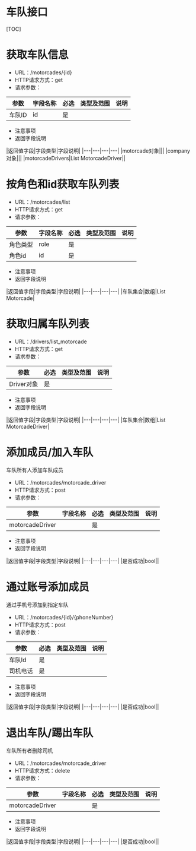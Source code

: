 车队接口
=================================
[TOC]

# 获取车队信息

* URL：/motorcades/{id}
* HTTP请求方式：get
* 请求参数：

|参数|字段名称|必选|类型及范围|说明|
|---|---|---|---|---|
|车队ID|id|是|||

* 注意事项
* 返回字段说明

|返回值字段|字段类型|字段说明|
|---|---|---|---|
|motorcade对象|||
|company对象|||
|motorcadeDrivers|List MotorcadeDriver||

# 按角色和id获取车队列表

* URL：/motorcades/list
* HTTP请求方式：get
* 请求参数：

|参数|字段名称|必选|类型及范围|说明|
|---|---|---|---|---|
|角色类型|role|是|||
|角色id|id|是|||

* 注意事项
* 返回字段说明

|返回值字段|字段类型|字段说明|
|---|---|---|---|
|车队集合|数组|List Motorcade|

# 获取归属车队列表

* URL：/drivers/list_motorcade
* HTTP请求方式：get
* 请求参数：

|参数|必选|类型及范围|说明|
|---|---|---|---|
|Driver对象|是|||

* 注意事项
* 返回字段说明

|返回值字段|字段类型|字段说明|
|---|---|---|---|
|车队集合|数组|List MotorcadeDriver|

# 添加成员/加入车队
车队所有人添加车队成员

* URL：/motorcades/motorcade_driver
* HTTP请求方式：post
* 请求参数：

|参数|字段名称|必选|类型及范围|说明|
|---|---|---|---|---|
|motorcadeDriver||是|||


* 注意事项
* 返回字段说明

|返回值字段|字段类型|字段说明|
|---|---|---|---|
|是否成功|bool||

# 通过账号添加成员
通过手机号添加到指定车队

* URL：/motorcades/{id}/{phoneNumber}
* HTTP请求方式：post
* 请求参数：

|参数|必选|类型及范围|说明|
|---|---|---|---|
|车队Id|是|||
|司机电话|是|||

* 注意事项
* 返回字段说明

|返回值字段|字段类型|字段说明|
|---|---|---|---|
|是否成功|bool||

# 退出车队/踢出车队
车队所有者删除司机

* URL：/motorcades/motorcade_driver
* HTTP请求方式：delete
* 请求参数：

|参数|字段名称|必选|类型及范围|说明|
|---|---|---|---|---|
|motorcadeDriver||是|||

* 注意事项
* 返回字段说明

|返回值字段|字段类型|字段说明|
|---|---|---|---|
|是否成功|bool||